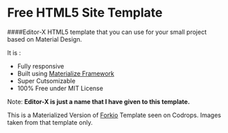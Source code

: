 Free HTML5 Site Template
=====================

####Editor-X
HTML5 template that you can use for your small project based on Material Design.

It is :
* Fully responsive
* Built using [Materialize Framework](http://materializecss.com/)
* Super Cutsomizable
* 100% Free under MIT License

Note: **Editor-X is just a name that I have given to this template.**

This is a Materialized Version of [Forkio](http://tympanus.net/codrops/2015/03/12/freebie-forkio-one-page-website-template/) Template seen on Codrops. Images taken from that template only.
